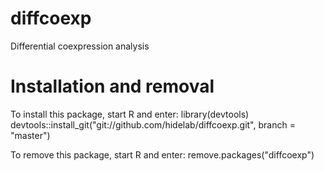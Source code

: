 # diffcoexp
Differential coexpression analysis

# Installation and removal

To install this package, start R and enter:
    library(devtools)
    devtools::install_git("git://github.com/hidelab/diffcoexp.git", branch = "master")

To remove this package, start R and enter:
    remove.packages("diffcoexp")

